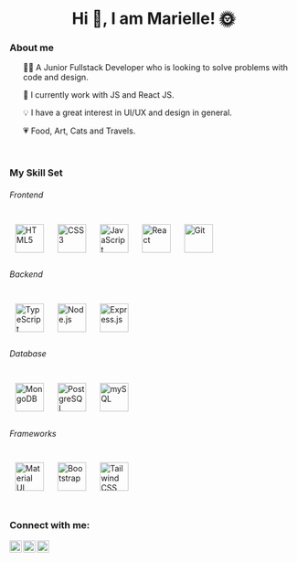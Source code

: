 <h1 align="center"> Hi 👋, I am Marielle! 🌞 </h1>

<h3> About me </h3> 
	<ul> 👩‍💻 A Junior Fullstack Developer who is looking to solve problems with code and design.  </ul>
	<ul> 🌱 I currently work with JS and React JS.</ul>
	<ul> 💡 I have a great interest in UI/UX and design in general.</ul>
	<ul> 💗 Food, Art, Cats and Travels.</ul>
<br>

<h3> My Skill Set </h3> 
<h6> Frontend </h6> 
<div>     
<img style="margin: 10px" src="https://img.icons8.com/color/344/html-5--v1.png" alt="HTML5" height="50" />
<img style="margin: 10px" src="https://img.icons8.com/color/344/css3.png" alt="CSS3" height="50" />
<img style="margin: 10px" src="https://img.icons8.com/color/344/javascript--v1.png" alt="JavaScript" height="50" />
<img style="margin: 10px" src="https://img.icons8.com/color/344/react-native.png" alt="React" height="50" /> 
<img style="margin: 10px" src="https://img.icons8.com/color/344/git.png" alt="Git" height="50" />  
</div>

<h6> Backend </h6> 
<div> 
<img style="margin: 10px" src="https://img.icons8.com/color/344/typescript.png" alt="TypeScript" height="50" />  
<img style="margin: 10px" src="https://img.icons8.com/fluency/344/node-js.png" alt="Node.js" height="50" />  
<img style="margin: 10px" src="https://profilinator.rishav.dev/skills-assets/express-original-wordmark.svg" alt="Express.js" height="50" />
</div>

<h6> Database </h6> 
<div>
<img style="margin: 10px" src="https://img.icons8.com/external-tal-revivo-shadow-tal-revivo/344/external-mongodb-a-cross-platform-document-oriented-database-program-logo-shadow-tal-revivo.png" alt="MongoDB" height="50" />
<img style="margin: 10px" src="https://img.icons8.com/color/344/postgreesql.png" alt="PostgreSQL" height="50" />  
<img style="margin: 10px" src="https://img.icons8.com/color/344/mysql-logo.png" alt="mySQL" height="50" />  
</div>

<h6> Frameworks </h6>
<div> 
<img style="margin: 10px" src="https://img.icons8.com/color/344/material-ui.png" alt="Material UI" height="50" />
<img style="margin: 10px" src="https://img.icons8.com/external-those-icons-lineal-color-those-icons/344/external-Bootstrap-social-media-those-icons-lineal-color-those-icons.png" alt="Bootstrap" height="50" />
<img style="margin: 10px" src="https://img.icons8.com/color/344/tailwindcss.png" alt="Tailwind CSS" height="50" />
</div>

<br>

<h3>Connect with me:</h3>
<div>
<a href="https://www.linkedin.com/in/marielleibias/"><img align="left" src="https://raw.githubusercontent.com/yushi1007/yushi1007/main/images/linkedin.svg" alt="Yu Shi | LinkedIn" width="21px"/></a>
<a href="https://www.instagram.com/hello.maagmia/"><img align="left" src="https://raw.githubusercontent.com/yushi1007/yushi1007/main/images/instagram.svg" alt="Yu Shi | Instagram" width="21px"/></a>
<a href="https://twitter.com/marielle_ia"><img align="left" src="https://www.svgrepo.com/show/97434/twitter.svg" alt="3" width="21px"/></a>
</div>
